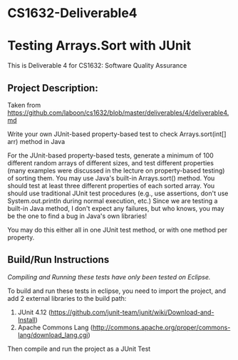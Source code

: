 # CS1632-Deliverable4
# Testing Arrays.Sort with JUnit
This is Deliverable 4 for CS1632: Software Quality Assurance


## Project Description:
Taken from https://github.com/laboon/cs1632/blob/master/deliverables/4/deliverable4.md

Write your own JUnit-based property-based test to check Arrays.sort(int[] arr) method in Java

For the JUnit-based property-based tests, generate a minimum of 100 different random arrays of different sizes, and test different properties (many examples were discussed in the lecture on property-based testing) of sorting them. You may use Java's built-in Arrays.sort() method. You should test at least three different properties of each sorted array. You should use traditional JUnit test procedures (e.g., use assertions, don't use System.out.println during normal execution, etc.) Since we are testing a built-in Java method, I don't expect any failures, but who knows, you may be the one to find a bug in Java's own libraries!

You may do this either all in one JUnit test method, or with one method per property.

## Build/Run Instructions
*Compiling and Running these tests have only been tested on Eclipse.*

To build and run these tests in eclipse, you need to import the project, and add 2 external libraries to the build path:
1.  JUnit 4.12 (https://github.com/junit-team/junit/wiki/Download-and-Install)
2.  Apache Commons Lang (http://commons.apache.org/proper/commons-lang/download_lang.cgi)

Then compile and run the project as a JUnit Test